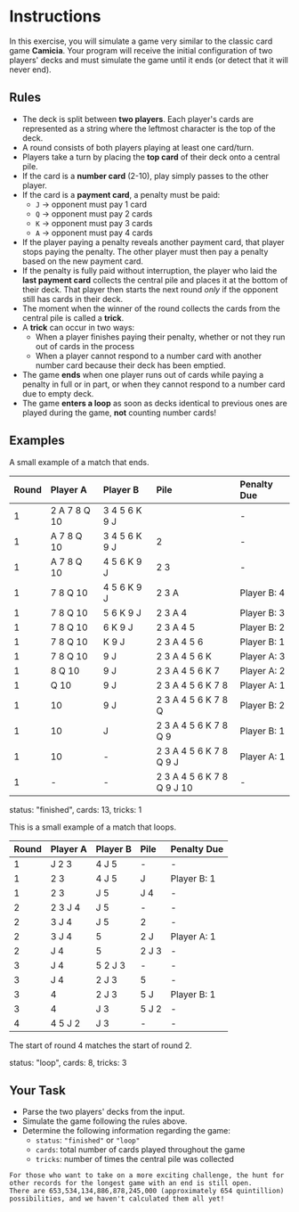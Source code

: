 # Instructions

In this exercise, you will simulate a game very similar to the classic card game **Camicia**.
Your program will receive the initial configuration of two players' decks and must simulate the game until it ends (or detect that it will never end).

## Rules

- The deck is split between **two players**.
  Each player's cards are represented as a string where the leftmost character is the top of the deck.
- A round consists of both players playing at least one card/turn.
- Players take a turn by placing the **top card** of their deck onto a central pile.
- If the card is a **number card** (2-10), play simply passes to the other player.
- If the card is a **payment card**, a penalty must be paid:
  - `J` → opponent must pay 1 card
  - `Q` → opponent must pay 2 cards
  - `K` → opponent must pay 3 cards
  - `A` → opponent must pay 4 cards
- If the player paying a penalty reveals another payment card, that player stops paying the penalty.
  The other player must then pay a penalty based on the new payment card.
- If the penalty is fully paid without interruption, the player who laid the **last payment card** collects the central pile and places it at the bottom of their deck.
  That player then starts the next round _only_ if the opponent still has cards in their deck.
- The moment when the winner of the round collects the cards from the central pile is called a **trick**.
- A **trick** can occur in two ways:
  - When a player finishes paying their penalty, whether or not they run out of cards in the process
  - When a player cannot respond to a number card with another number card because their deck has been emptied.
- The game **ends** when one player runs out of cards while paying a penalty in full or in part, or when they cannot respond to a number card due to empty deck.
- The game **enters a loop** as soon as decks identical to previous ones are played during the game, **not** counting number cards!

## Examples

A small example of a match that ends.

| Round   | Player A     | Player B      | Pile                       | Penalty Due |
| :------ | :----------- | :------------ | :------------------------- | :---------- |
| 1       | 2 A 7 8 Q 10 | 3 4 5 6 K 9 J |                            | -           |
| 1       | A 7 8 Q 10   | 3 4 5 6 K 9 J | 2                          | -           |
| 1       | A 7 8 Q 10   | 4 5 6 K 9 J   | 2 3                        | -           |
| 1       | 7 8 Q 10     | 4 5 6 K 9 J   | 2 3 A                      | Player B: 4 |
| 1       | 7 8 Q 10     | 5 6 K 9 J     | 2 3 A 4                    | Player B: 3 |
| 1       | 7 8 Q 10     | 6 K 9 J       | 2 3 A 4 5                  | Player B: 2 |
| 1       | 7 8 Q 10     | K 9 J         | 2 3 A 4 5 6                | Player B: 1 |
| 1       | 7 8 Q 10     | 9 J           | 2 3 A 4 5 6 K              | Player A: 3 |
| 1       | 8 Q 10       | 9 J           | 2 3 A 4 5 6 K 7            | Player A: 2 |
| 1       | Q 10         | 9 J           | 2 3 A 4 5 6 K 7 8          | Player A: 1 |
| 1       | 10           | 9 J           | 2 3 A 4 5 6 K 7 8 Q        | Player B: 2 |
| 1       | 10           | J             | 2 3 A 4 5 6 K 7 8 Q 9      | Player B: 1 |
| 1       | 10           | -             | 2 3 A 4 5 6 K 7 8 Q 9 J    | Player A: 1 |
| 1       | -            | -             | 2 3 A 4 5 6 K 7 8 Q 9 J 10 | -           |

status: "finished", cards: 13, tricks: 1

This is a small example of a match that loops.

| Round | Player A | Player B | Pile  | Penalty Due |
| :---- | :------- | :------- | :---- | :---------- |
| 1     | J 2 3    | 4 J 5    | -     | -           |
| 1     | 2 3      | 4 J 5    | J     | Player B: 1 |
| 1     | 2 3      | J 5      | J 4   | -           |
| 2     | 2 3 J 4  | J 5      | -     | -           |
| 2     | 3 J 4    | J 5      | 2     | -           |
| 2     | 3 J 4    | 5        | 2 J   | Player A: 1 |
| 2     | J 4      | 5        | 2 J 3 | -           |
| 3     | J 4      | 5 2 J 3  | -     | -           |
| 3     | J 4      | 2 J 3    | 5     | -           |
| 3     | 4        | 2 J 3    | 5 J   | Player B: 1 |
| 3     | 4        | J 3      | 5 J 2 | -           |
| 4     | 4 5 J 2  | J 3      | -     | -           |

The start of round 4 matches the start of round 2.

status: "loop", cards: 8, tricks: 3

## Your Task

- Parse the two players' decks from the input.
- Simulate the game following the rules above.
- Determine the following information regarding the game:
  - `status`: `"finished"` or `"loop"`
  - `cards`: total number of cards played throughout the game
  - `tricks`: number of times the central pile was collected

~~~~exercism/advanced
For those who want to take on a more exciting challenge, the hunt for other records for the longest game with an end is still open.
There are 653,534,134,886,878,245,000 (approximately 654 quintillion) possibilities, and we haven't calculated them all yet!
~~~~

